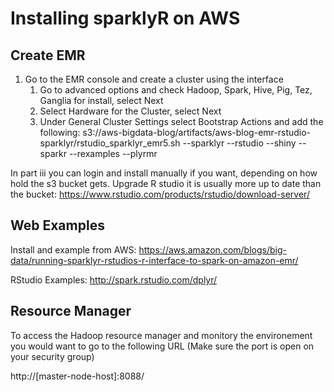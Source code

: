 # Installing sparklyR on AWS

## Create EMR
1. Go to the EMR console and create a cluster using the interface
   1. Go to advanced options and check Hadoop, Spark, Hive, Pig, Tez, Ganglia for install, select Next
   2. Select Hardware for the Cluster, select Next
   3. Under General Cluster Settings select Bootstrap Actions and add the following: s3://aws-bigdata-blog/artifacts/aws-blog-emr-rstudio-sparklyr/rstudio_sparklyr_emr5.sh --sparklyr --rstudio --shiny --sparkr --rexamples --plyrmr

In part iii you can  login and install manually if you want, depending on how hold the s3 bucket gets. Upgrade R studio it is usually more up to date than the bucket: https://www.rstudio.com/products/rstudio/download-server/

## Web Examples
Install and example from AWS: https://aws.amazon.com/blogs/big-data/running-sparklyr-rstudios-r-interface-to-spark-on-amazon-emr/

RStudio Examples: http://spark.rstudio.com/dplyr/

## Resource Manager
To access the Hadoop resource manager and monitory the environement you would want to go to the following URL (Make sure the port is open on your security group)

http://[master-node-host]:8088/

